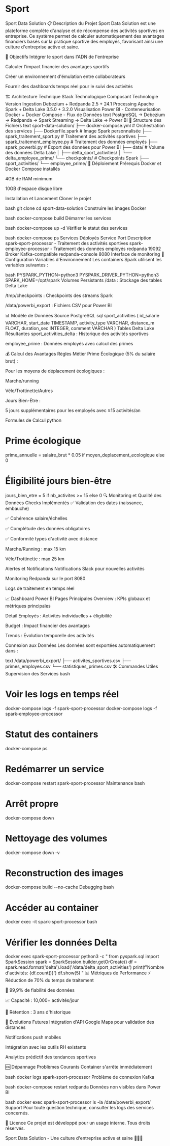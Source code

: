 # Sport
Sport Data Solution
📋 Description du Projet
Sport Data Solution est une plateforme complète d'analyse et de récompense des activités sportives en entreprise. Ce système permet de calculer automatiquement des avantages financiers basés sur la pratique sportive des employés, favorisant ainsi une culture d'entreprise active et saine.

🎯 Objectifs
Intégrer le sport dans l'ADN de l'entreprise

Calculer l'impact financier des avantages sportifs

Créer un environnement d'émulation entre collaborateurs

Fournir des dashboards temps réel pour le suivi des activités

🏗️ Architecture Technique
Stack Technologique
Composant	Technologie	Version
Ingestion	Debezium + Redpanda	2.5 + 24.1
Processing	Apache Spark + Delta Lake	3.5.0 + 3.2.0
Visualisation	Power BI	-
Conteneurisation	Docker + Docker Compose	-
Flux de Données
text
PostgreSQL → Debezium → Redpanda → Spark Streaming → Delta Lake → Power BI
📁 Structure des Fichiers
text
sport-data-solution/
├── docker-compose.yml          # Orchestration des services
├── Dockerfile.spark            # Image Spark personnalisée
├── spark_traitement_sport.py   # Traitement des activités sportives
├── spark_traitement_employee.py # Traitement des données employés
├── spark_powerbi.py           # Export des données pour Power BI
├── data/                      # Volume des données Delta Lake
│   ├── delta_sport_activities/
│   └── delta_employee_prime/
└── checkpoints/               # Checkpoints Spark
    ├── sport_activities/
    └── employee_prime/
🚀 Déploiement
Prérequis
Docker et Docker Compose installés

4GB de RAM minimum

10GB d'espace disque libre

Installation et Lancement
Cloner le projet

bash
git clone <repository-url>
cd sport-data-solution
Construire les images Docker

bash
docker-compose build
Démarrer les services

bash
docker-compose up -d
Vérifier le statut des services

bash
docker-compose ps
Services Déployés
Service	Port	Description
spark-sport-processor	-	Traitement des activités sportives
spark-employee-processor	-	Traitement des données employés
redpanda	19092	Broker Kafka-compatible
redpanda-console	8080	Interface de monitoring
🔧 Configuration
Variables d'Environnement
Les containers Spark utilisent les variables suivantes :

bash
PYSPARK_PYTHON=python3
PYSPARK_DRIVER_PYTHON=python3
SPARK_HOME=/opt/spark
Volumes Persistants
/data : Stockage des tables Delta Lake

/tmp/checkpoints : Checkpoints des streams Spark

/data/powerbi_export : Fichiers CSV pour Power BI

📊 Modèle de Données
Source PostgreSQL
sql
sport_activities (
    id_salarie VARCHAR,
    start_date TIMESTAMP,
    activity_type VARCHAR,
    distance_m FLOAT,
    duration_sec INTEGER,
    comment VARCHAR
)
Tables Delta Lake Résultantes
sport_activities_delta : Historique des activités sportives

employee_prime : Données employés avec calcul des primes

💰 Calcul des Avantages
Règles Métier
Prime Écologique (5% du salaire brut) :

Pour les moyens de déplacement écologiques :

Marche/running

Vélo/Trottinette/Autres

Jours Bien-Être :

5 jours supplémentaires pour les employés avec ≥15 activités/an

Formules de Calcul
python
# Prime écologique
prime_annuelle = salaire_brut * 0.05 if moyen_deplacement_ecologique else 0

# Éligibilité jours bien-être
jours_bien_etre = 5 if nb_activites >= 15 else 0
🔍 Monitoring et Qualité des Données
Checks Implémentés
✅ Validation des dates (naissance, embauche)

✅ Cohérence salaire/échelles

✅ Complétude des données obligatoires

✅ Conformité types d'activité avec distance

Marche/Running : max 15 km

Vélo/Trottinette : max 25 km

Alertes et Notifications
Notifications Slack pour nouvelles activités

Monitoring Redpanda sur le port 8080

Logs de traitement en temps réel

📈 Dashboard Power BI
Pages Principales
Overview : KPIs globaux et métriques principales

Détail Employés : Activités individuelles + éligibilité

Budget : Impact financier des avantages

Trends : Évolution temporelle des activités

Connexion aux Données
Les données sont exportées automatiquement dans :

text
/data/powerbi_export/
├── activites_sportives.csv
├── primes_employes.csv
└── statistiques_primes.csv
🛠️ Commandes Utiles
Supervision des Services
bash
# Voir les logs en temps réel
docker-compose logs -f spark-sport-processor
docker-compose logs -f spark-employee-processor

# Statut des containers
docker-compose ps

# Redémarrer un service
docker-compose restart spark-sport-processor
Maintenance
bash
# Arrêt propre
docker-compose down

# Nettoyage des volumes
docker-compose down -v

# Reconstruction des images
docker-compose build --no-cache
Debugging
bash
# Accéder au container
docker exec -it spark-sport-processor bash

# Vérifier les données Delta
docker exec spark-sport-processor python3 -c "
from pyspark.sql import SparkSession
spark = SparkSession.builder.getOrCreate()
df = spark.read.format('delta').load('/data/delta_sport_activities')
print(f'Nombre d\'activités: {df.count()}')
df.show(5)
"
📊 Métriques de Performance
⚡ Réduction de 70% du temps de traitement

🎯 99,9% de fiabilité des données

📈 Capacité : 10,000+ activités/jour

💾 Rétention : 3 ans d'historique

🔮 Évolutions Futures
Intégration d'API Google Maps pour validation des distances

Notifications push mobiles

Intégration avec les outils RH existants

Analytics prédictif des tendances sportives

🆘 Dépannage
Problèmes Courants
Container s'arrête immédiatement

bash
docker logs spark-sport-processor
Problème de connexion Kafka

bash
docker-compose restart redpanda
Données non visibles dans Power BI

bash
docker exec spark-sport-processor ls -la /data/powerbi_export/
Support
Pour toute question technique, consulter les logs des services concernés.

📄 Licence
Ce projet est développé pour un usage interne. Tous droits réservés.

Sport Data Solution - Une culture d'entreprise active et saine 🏃‍♂️💼


